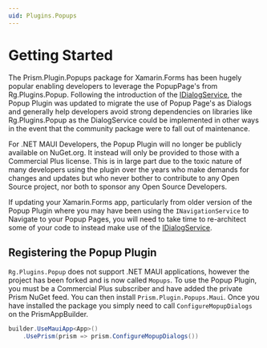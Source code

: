 ```yaml
---
uid: Plugins.Popups
---
```


# Getting Started

The Prism.Plugin.Popups package for Xamarin.Forms has been hugely popular enabling developers to leverage the PopupPage's from Rg.Plugins.Popup. Following the introduction of the [IDialogService](xref:Dialogs.GettingStarted), the Popup Plugin was updated to migrate the use of Popup Page's as Dialogs and generally help developers avoid strong dependencies on libraries like Rg.Plugins.Popup as the DialogService could be implemented in other ways in the event that the community package were to fall out of maintenance.

For .NET MAUI Developers, the Popup Plugin will no longer be publicly available on NuGet.org. It instead will only be provided to those with a Commercial Plus license. This is in large part due to the toxic nature of many developers using the plugin over the years who make demands for changes and updates but who never bother to contribute to any Open Source project, nor both to sponsor any Open Source Developers.

If updating your Xamarin.Forms app, particularly from older version of the Popup Plugin where you may have been using the `INavigationService` to Navigate to your Popup Pages, you will need to take time to re-architect some of your code to instead make use of the [IDialogService](xref:Dialogs.GettingStarted).

## Registering the Popup Plugin

`Rg.Plugins.Popup` does not support .NET MAUI applications, however the project has been forked and is now called `Mopups`. To use the Popup Plugin, you must be a Commercial Plus subscriber and have added the private Prism NuGet feed. You can then install `Prism.Plugin.Popups.Maui`. Once you have installed the package you simply need to call `ConfigureMopupDialogs` on the PrismAppBuilder.

```cs
builder.UseMauiApp<App>()
    .UsePrism(prism => prism.ConfigureMopupDialogs())
```
